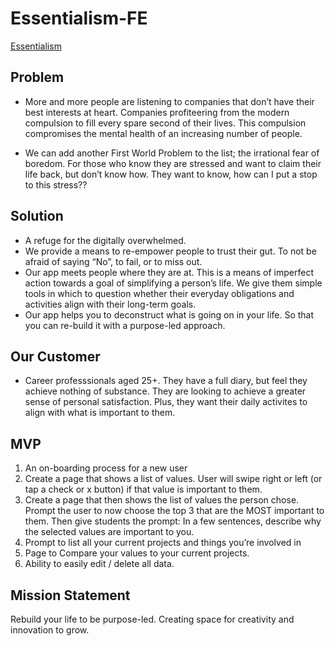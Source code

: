 # Essentialism-FE

[Essentialism](https://app-essentialism.netlify.com/)

## Problem
-  More and more people are listening to companies that don’t have their best interests at heart.  Companies profiteering from the modern compulsion to fill every spare second of their lives.  This compulsion compromises the mental health of an increasing number of people.  

- We can add another First World Problem to the list; the irrational fear of boredom.  For those who know they are stressed and want to claim their life back, but don’t know how.  They want to know, how can I put a stop to this stress??

## Solution
-  A refuge for the digitally overwhelmed.  
- We provide a means to re-empower people to trust their gut.  To not be afraid of saying “No”, to fail, or to miss out. 
- Our app meets people where they are at.  This is a means of imperfect action towards a goal of simplifying a person’s life.  We give them simple tools in which to question whether their everyday obligations and activities align with their long-term goals.
- Our app helps you to deconstruct what is going on in your life.  So that you can re-build it with a purpose-led approach.

## Our Customer
- Career professsionals aged 25+.  They have a full diary, but feel they achieve nothing of substance.  They are looking to achieve a greater sense of personal satisfaction. Plus, they want their daily activites to align with what is important to them.

## MVP
1. An on-boarding process for a new user
2. Create a page that shows a list of values. User will swipe right or left (or tap a check or x button) if that value is important to them.
3. Create a page that then shows the list of values the person chose. Prompt the user to now choose the top 3 that are the MOST important to them. Then give students the prompt: In a few sentences, describe why the selected values are important to you.
4. Prompt to list all your current projects and things you’re involved in
5. Page to Compare your values to your current projects.
6. Ability to easily edit / delete all data.

## Mission Statement
Rebuild your life to be purpose-led.  Creating space for creativity and innovation to grow.



